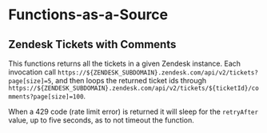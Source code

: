 # Functions-as-a-Source
## Zendesk Tickets with Comments
This functions returns all the tickets in a given Zendesk instance. Each invocation call `https://${ZENDESK_SUBDOMAIN}.zendesk.com/api/v2/tickets?page[size]=5`, and then loops the returned ticket ids through `https://${ZENDESK_SUBDOMAIN}.zendesk.com/api/v2/tickets/${ticketId}/comments?page[size]=100`.

When a 429 code (rate limit error) is returned it will sleep for the `retryAfter` value, up to five seconds, as to not timeout the function.



